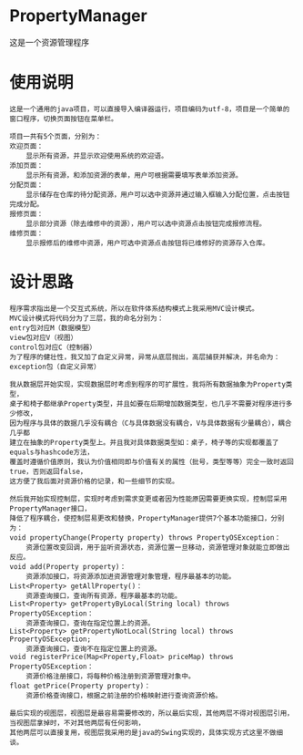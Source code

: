 # PropertyManager
这是一个资源管理程序
# 使用说明
    这是一个通用的java项目，可以直接导入编译器运行，项目编码为utf-8，项目是一个简单的窗口程序，切换页面按钮在菜单栏。

    项目一共有5个页面，分别为：
    欢迎页面：
        显示所有资源，并显示欢迎使用系统的欢迎语。
    添加页面：
        显示所有资源，和添加资源的表单，用户可根据需要填写表单添加资源。
    分配页面：
        显示储存在仓库的待分配资源，用户可以选中资源并通过输入框输入分配位置，点击按钮完成分配。
    报修页面：
        显示部分资源（除去维修中的资源），用户可以选中资源点击按钮完成报修流程。
    维修页面：
        显示报修后的维修中资源，用户可选中资源点击按钮将已维修好的资源存入仓库。
# 设计思路
    程序需求指出是一个交互式系统，所以在软件体系结构模式上我采用MVC设计模式。
    MVC设计模式将代码分为了三层，我的命名分别为：
    entry包对应M（数据模型）
    view包对应V（视图）
    control包对应C（控制器）
    为了程序的健壮性，我又加了自定义异常，异常从底层抛出，高层捕获并解决，并名命为：
    exception包（自定义异常）
    
    我从数据层开始实现，实现数据层时考虑到程序的可扩展性，我将所有数据抽象为Property类型，
    桌子和椅子都继承Property类型，并且如要在后期增加数据类型，也几乎不需要对程序进行多少修改，
    因为程序与具体的数据几乎没有耦合（C与具体数据没有耦合，V与具体数据有少量耦合），耦合几乎都
    建立在抽象的Property类型上。并且我对具体数据类型如：桌子，椅子等的实现都覆盖了equals与hashcode方法，
    覆盖时遵循价值原则，我认为价值相同即与价值有关的属性（批号，类型等等）完全一致时返回true，否则返回false，
    这方便了我后面对资源价格的记录，和一些细节的实现。
    
    然后我开始实现控制层，实现时考虑到需求变更或者因为性能原因需要更换实现，控制层采用PropertyManager接口，
    降低了程序耦合，使控制层易更改和替换，PropertyManager提供7个基本功能接口，分别为：
    void propertyChange(Property property) throws PropertyOSException：
        资源位置改变回调，用于监听资源状态，资源位置一旦移动，资源管理对象就能立即做出反应。
    void add(Property property)：
        资源添加接口，将资源添加进资源管理对象管理，程序最基本的功能。
    List<Property> getAllProperty()：
        资源查询接口，查询所有资源，程序最基本的功能。
    List<Property> getPropertyByLocal(String local) throws PropertyOSException：
        资源查询接口，查询在指定位置上的资源。
    List<Property> getPropertyNotLocal(String local) throws PropertyOSException;
        资源查询接口，查询不在指定位置上的资源。
    void registerPrice(Map<Property,Float> priceMap) throws PropertyOSException：
        资源价格注册接口，将每种价格注册到资源管理对象中。
    float getPrice(Property property)：
        资源价格查询接口，根据之前注册的价格映射进行查询资源价格。
        
    最后实现的视图层，视图层是最容易需要修改的，所以最后实现，其他两层不得对视图层引用，当视图层拿掉时，不对其他两层有任何影响，
    其他两层可以直接复用，视图层我采用的是java的Swing实现的，具体实现方式这里不做细谈。
    
